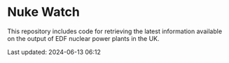 # Nuke Watch

This repository includes code for retrieving the latest information available on the output of EDF nuclear power plants in the UK.

Last updated: 2024-06-13 06:12